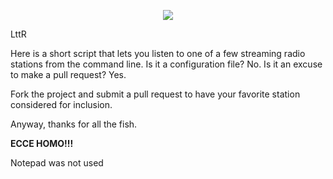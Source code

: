 <p align="center">
  <a href="https://github.com/llamakc/LttR"><img src="http://quantifier.org/~brock/lttr.png" align="center" /></a>  
</p>
<p align="center">

LttR

Here is a short script that lets you listen to one of a few streaming radio stations from the command line. Is it a configuration file? No. Is it an excuse to make a pull request? Yes.

Fork the project and submit a pull request to have your favorite station considered for inclusion.

Anyway, thanks for all the fish.

**ECCE HOMO!!!**

Notepad was not used 
